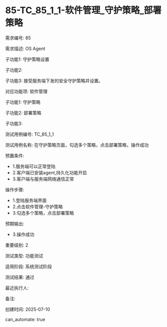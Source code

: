 # 85-TC_85_1_1-软件管理_守护策略_部署策略

需求编号: 85

需求描述: OS Agent

子功能1: 守护策略设置

子功能2: 

子功能3: 接受服务端下发的安全守护策略并设置。


对应功能项: 软件管理

子功能1: 守护策略

子功能2: 部署策略

子功能3: 


测试用例编号: TC_85_1_1

测试用例名称: 在守护策略页面，勾选多个策略，点击部署策略，操作成功

预置条件:
- 1.服务端可以正常登陆
- 2.客户端已安装agent,持久化功能开启
- 3.客户端与服务端网络通信正常

操作步骤:
- 1.登陆服务端界面
- 2.点击软件管理-守护策略
- 3.勾选多个策略，点击部署策略

预期输出:
- 3.操作成功

重要级别: 2

测试类型: 功能测试

适用阶段: 系统测试阶段

测试结果: 通过

最近执行人: 

备注: 

创建时间: 2025-07-10

can_automate: true
